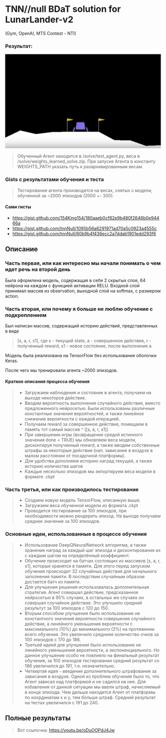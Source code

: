 # TNN//null BDaT solution for LunarLander-v2 
(Gym, OpenAI, MTS Contest - NTI)
 
 

### Результат:
![](image.gif)
> Обученный Агент находится в /solve/test_agent.py, веса в /solve/weights_learned_solve.zip. При запуске Агента в константу WEIGHTS_PATH указать путь к разархивированным весам.
 
 


### Gists с результатами обучения и теста
> Тестирование агента производится на весах, снятых с модели, обученной за ~2000 эпизодов (2000 +- 300).
 
 
#### Сами гисты
- https://gist.github.com/154King154/180aaeb0cf82e9b480f2646b0e94466a
- https://gist.github.com/tnnNull/1095b56a6291971ad70a5c0923a4555c
- https://gist.github.com/tnnNull/60b9b4f436ecc2a7ddab1901edd293f6

## Описание
### Часть первая, или как интересно мы начали понимать о чем идет речь на второй день
 
Была оформлена модель, содержащая в себе 2 скрытых слоя, 64 нейрона на каждом с функцией активации RELU.
Входной слой принимал массив из observation, выходной слой на softmax, с размером action.

### Часть вторая, или почему я больше не люблю обучение с подкреплением
 
Был написан массив, содержащий историю действий, представленных в виде 
> [s, a, r, s1], 
> где s - текущий state, a - совершенное действие, r - полученный reward, s1 - новое состояние, после выполнения a.

Модель была реализована на TensorFlow без использования оболочки Keras.

После чего мы тренировали агента ~2000 эпизодов.

#### Краткое описания процесса обучения
> - Загружаем наблюдения и состояние в агента, получаем на выходе некоторое действие.
> - Вводим вероятность выполнения случайного действия, вместо предложенного нейросетью. Были использованы различные константные значения вероятностей, и также линейное снижение вероятности с каждой итерацией.
> - Получаем reward за совершенное действие, помещаем в память тот самый массив ^ ([s, a, r, s1])
> - При завершении игры (возвращении средой истинного значения done = TRUE) мы обновляем веса модели, дисконтируя полученный reward, а также вводим собственные штрафы за некоторые действия (нап. зависание в воздухе в малом расстоянии от посадочной платформы).
> - Для удобства дополняем историю наград текущей, а также историю количества шагов
> - Каждые несколько эпизодов мы экпортируем веса модели в формате .ckpt
 
 
### Часть третья, или как производилось тестирование
> - Создаем новую модель TensorFlow, описанную выше.
> - Загружаем веса обученной модели из формата .ckpt
> - Проводится тестирование за 100 эпизодов, при необходимости можно рендерить эпизод. На выходе получаем среднее значение за 100 эпизодов.

### Основные идеи, использованные в процессе обучения
> - Использование DeepQNeuralNetwork алгоритма, а также хранение наград за каждый шаг эпизода и дисконтирования их с каждым шагом на определённый коэффициент. 
> - Обучение происходит на батчах состоящих из массивов [s, a, r, s1], которые хранятся в памяти. Для этого перед запуском обучения происходит 32 случайных действия для начального заполнения памяти. В последствии случайным образом достается батч из памяти.
> - Для улучшения решения использовалась дополнительная стратегия. Агент совершал действие, предсказанное нейросетью в 95% случаях, в остальных же случаях он совершал случайное действие. Это улучшило средний результут за 100 эпизодов с 120 до 150.
> - Вторым способом улучшения было использование не константного значения вероятности совершения случайного действия, а линейного уменьшения вероятности с максимального (10%) до минимального (3%) на протяжении всего обучения. Это увеличило средниее количество очков за 100 эпизодов с 170 до 186.
> - Третьей идеей для улучшения было использование не линейного уменьшения вероятности, а экспоненциального. Но данное улучшение особо не повлияло на финальный результат обучения, за 100 эпизодов тестирования средний результат со 186 увеличился до 191, т.е. незначительно.
> - Четвертая идея - введение дополнительного штрафования за зависания в воздухе. Одной из проблем обучения было то, что Агент зависал над платформой и не садился на нее. Для избавления от данной ситуации мы ввели штраф, начисляемый в конце эпизода. Чем дальше находится Агент от платформы по координатам x и y, тем больше штраф. Средний результат на тестах увеличился с 191 до 240.



## Полные результаты
> Вот ссылочка: https://youtu.be/oDuOOPdJ4Jw


